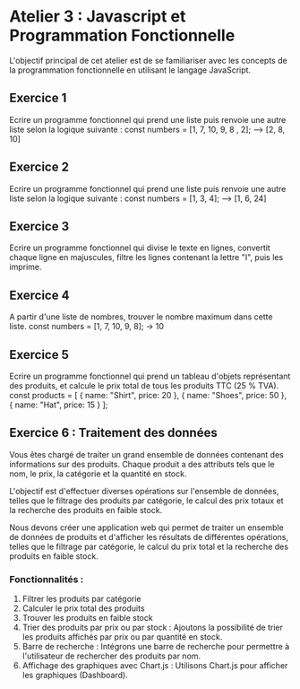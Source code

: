 # Atelier 3 : Javascript et Programmation Fonctionnelle

L'objectif principal de cet atelier est de se familiariser avec les concepts de la programmation fonctionnelle en utilisant le langage JavaScript.

## Exercice 1

Ecrire un programme fonctionnel qui prend une liste puis renvoie une autre liste selon la logique suivante :
const numbers = [1, 7, 10, 9, 8 , 2]; —> [2, 8, 10]

## Exercice 2

Ecrire un programme fonctionnel qui prend une liste puis renvoie une autre liste selon la logique suivante :
const numbers = [1, 3, 4]; —> [1, 6, 24]

## Exercice 3

Ecrire un programme fonctionnel qui divise le texte en lignes, convertit chaque ligne en majuscules, filtre les lignes contenant la lettre "I", puis les imprime.

## Exercice 4

A partir d'une liste de nombres, trouver le nombre maximum dans cette liste.
const numbers = [1, 7, 10, 9, 8]; -> 10

## Exercice 5

Ecrire un programme fonctionnel qui prend un tableau d'objets représentant des produits, et calcule le prix total de tous les produits TTC (25 % TVA).
const products = [
 { name: "Shirt", price: 20 },
 { name: "Shoes", price: 50 },
 { name: "Hat", price: 15 }
];

## Exercice 6 : Traitement des données

Vous êtes chargé de traiter un grand ensemble de données contenant des informations sur des produits. Chaque produit a des attributs tels que le nom, le prix, la catégorie et la quantité en stock.

L'objectif est d'effectuer diverses opérations sur l'ensemble de données, telles que le filtrage des produits par catégorie, le calcul des prix totaux et la recherche des produits en faible stock.

Nous devons créer une application web qui permet de traiter un ensemble de données de produits et d'afficher les résultats de différentes opérations, telles que le filtrage par catégorie, le calcul du prix total et la recherche des produits en faible stock.

### Fonctionnalités :

1. Filtrer les produits par catégorie
2. Calculer le prix total des produits
3. Trouver les produits en faible stock
4. Trier des produits par prix ou par stock : Ajoutons la possibilité de trier les produits affichés par prix ou par quantité en stock.
5. Barre de recherche : Intégrons une barre de recherche pour permettre à l'utilisateur de rechercher des produits par nom.
6. Affichage des graphiques avec Chart.js : Utilisons Chart.js pour afficher les graphiques (Dashboard).